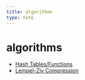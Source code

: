 ```yaml
---
title: algorithms
type: note
---
```

# algorithms

- [Hash Tables/Functions](https://piped.video/KyUTuwz_b7Q)
- [Lempel-Ziv Compression](https://piped.video/RV5aUr8sZD0)

